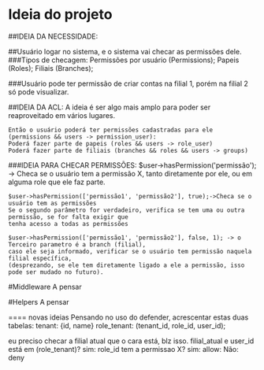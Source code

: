 # Ideia do projeto

##IDEIA DA NECESSIDADE:

##Usuário logar no sistema, e o sistema vai checar as permissões dele.
###Tipos de checagem:
    Permissões por usuário (Permissions);
    Papeis (Roles);
    Filiais (Branches);

###Usuário pode ter permissão de criar contas na filial 1, porém na filial 2 só pode visualizar.

##IDEIA DA ACL:
    A ideia é ser algo mais amplo para poder ser reaproveitado em vários lugares.

    Então o usuário poderá ter permissões cadastradas para ele (permissions && users -> permission_user):
    Poderá fazer parte de papeis (roles && users -> role_user)
    Poderá fazer parte de filiais (branches && roles && users -> groups)


###IDEIA PARA CHECAR PERMISSÕES:
    $user->hasPermission('permissão'); -> Checa se o usuário tem a permissão X,
    tanto diretamente por ele, ou em alguma role que ele faz parte.

    $user->hasPermission(['permissão1', 'permissão2'], true);->Checa se o usuário tem as permissões
    Se o segundo parâmetro for verdadeiro, verifica se tem uma ou outra permissão, se for falta exigir que
    tenha acesso a todas as permissões

    $user->hasPermission(['permissão1', 'permissão2'], false, 1); -> o Terceiro parametro é a branch (filial),
    caso ele seja informado, verificar se o usuário tem permissão naquela filial específica,
    (desprezando, se ele tem diretamente ligado a ele a permissão, isso pode ser mudado no futuro).

#Middleware
    A pensar

#Helpers
    A pensar


==== novas ideias
Pensando no uso do defender, acrescentar estas duas tabelas:
tenant: {id, name}
role_tenant: (tenant_id, role_id, user_id);

eu preciso checar a filial atual que o cara está, blz isso.
filial_atual e user_id está em (role_tenant)? sim:
    role_id tem a permissao X? sim:
    allow:
    Não:
    deny


